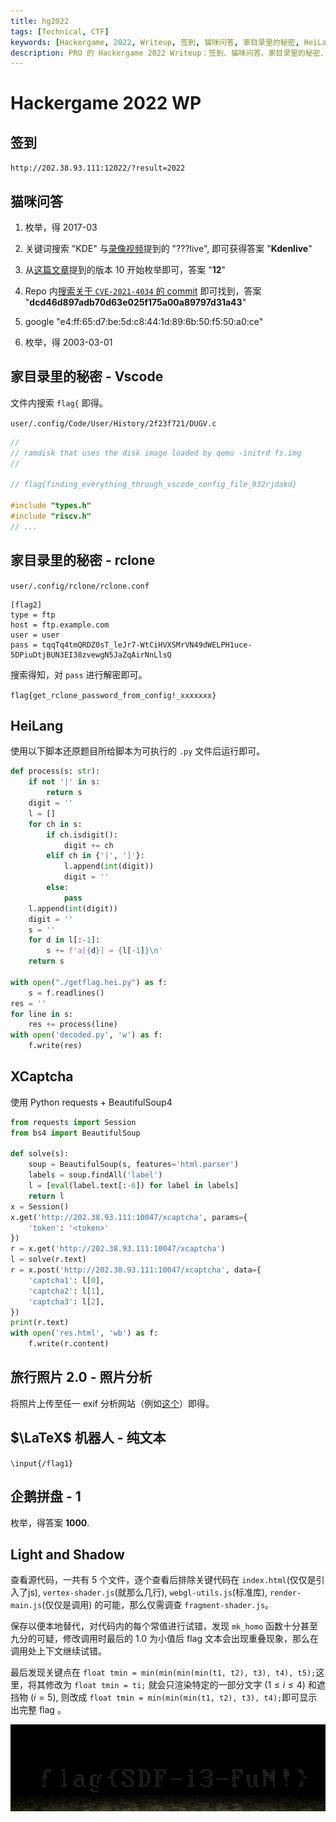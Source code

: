 ```yaml
---
title: hg2022
tags: [Technical, CTF]
keywords: [Hackergame, 2022, Writeup, 签到, 猫咪问答, 家目录里的秘密, HeiLang, XCaptcha, 旅行照片, LaTeX 机器人, 企鹅拼盘, Light and Shadow]
description: PRO 的 Hackergame 2022 Writeup：签到、猫咪问答、家目录里的秘密、HeiLang、XCaptcha、旅行照片 2.0、LaTeX 机器人、企鹅拼盘、Light and Shadow
---
```


# Hackergame 2022 WP

## 签到

`http://202.38.93.111:12022/?result=2022`

## 猫咪问答

1. 枚举，得 2017-03

2. 关键词搜索 "KDE" 与[录像视频](https://ftp.lug.ustc.edu.cn/%E6%B4%BB%E5%8A%A8/2022.9.20_%E8%BD%AF%E4%BB%B6%E8%87%AA%E7%94%B1%E6%97%A5/video/)提到的 "???live", 即可获得答案 "**Kdenlive**"

3. 从[这篇文章](https://support.mozilla.org/zh-CN/questions/937250)提到的版本 10 开始枚举即可，答案 "**12**"

4. Repo 内[搜索关于 `CVE-2021-4034` 的 commit](https://github.com/torvalds/linux/search?q=CVE-2021-4034&type=commits) 即可找到，答案 "**dcd46d897adb70d63e025f175a00a89797d31a43**"

5. google "e4:ff:65:d7:be:5d:c8:44:1d:89:6b:50:f5:50:a0:ce"

6. 枚举，得 2003-03-01

## 家目录里的秘密 - Vscode

文件内搜索 `flag{` 即得。

`user/.config/Code/User/History/2f23f721/DUGV.c`

```c
//
// ramdisk that uses the disk image loaded by qemu -initrd fs.img
//

// flag{finding_everything_through_vscode_config_file_932rjdakd}

#include "types.h"
#include "riscv.h"
// ...
```

## 家目录里的秘密 - rclone

`user/.config/rclone/rclone.conf`

```
[flag2]
type = ftp
host = ftp.example.com
user = user
pass = tqqTq4tmQRDZ0sT_leJr7-WtCiHVXSMrVN49dWELPH1uce-5DPiuDtjBUN3EI38zvewgN5JaZqAirNnLlsQ
```

搜索得知，对 `pass` 进行解密即可。

`flag{get_rclone_password_from_config!_xxxxxxx}`

## HeiLang

使用以下脚本还原题目所给脚本为可执行的 `.py` 文件后运行即可。

```python
def process(s: str):
    if not '|' in s:
        return s
    digit = ''
    l = []
    for ch in s:
        if ch.isdigit():
            digit += ch
        elif ch in {'|', ']'}:
            l.append(int(digit))
            digit = ''
        else:
            pass
    l.append(int(digit))
    digit = ''
    s = ''
    for d in l[:-1]:
        s += f'a[{d}] = {l[-1]}\n'
    return s

with open("./getflag.hei.py") as f:
    s = f.readlines()
res = ''
for line in s:
    res += process(line)
with open('decoded.py', 'w') as f:
    f.write(res)
```

## XCaptcha

使用 Python requests + BeautifulSoup4

```python
from requests import Session
from bs4 import BeautifulSoup

def solve(s):
    soup = BeautifulSoup(s, features='html.parser')
    labels = soup.findAll('label')
    l = [eval(label.text[:-6]) for label in labels]
    return l
x = Session()
x.get('http://202.38.93.111:10047/xcaptcha', params={
    'token': '<token>'
})
r = x.get('http://202.38.93.111:10047/xcaptcha')
l = solve(r.text)
r = x.post('http://202.38.93.111:10047/xcaptcha', data={
    'captcha1': l[0],
    'captcha2': l[1],
    'captcha3': l[2],
})
print(r.text)
with open('res.html', 'wb') as f:
    f.write(r.content)
```

## 旅行照片 2.0 - 照片分析

将照片上传至任一 exif 分析网站（例如[这个](https://exif.tuchong.com/view/12728587/)）即得。

## $\LaTeX$ 机器人 - 纯文本

`\input{/flag1}`

## 企鹅拼盘 - 1

枚举，得答案 **1000**.

## Light and Shadow

查看源代码，一共有 5 个文件，逐个查看后排除关键代码在 `index.html`(仅仅是引入了js), `vertex-shader.js`(就那么几行), `webgl-utils.js`(标准库), `render-main.js`(仅仅是调用) 的可能，那么仅需调查 `fragment-shader.js`。

保存以便本地替代，对代码内的每个常值进行试错，发现 `mk_homo` 函数十分甚至九分的可疑，修改调用时最后的 1.0 为小值后 flag 文本会出现重叠现象，那么在调用处上下文继续试错。

最后发现关键点在 `float tmin = min(min(min(min(t1, t2), t3), t4), t5);`这里，将其修改为 `float tmin = ti;` 就会只渲染特定的一部分文字 ($1\leq i\leq 4$) 和遮挡物 ($i=5$), 则改成 `float tmin = min(min(min(t1, t2), t3), t4);`即可显示出完整 flag 。

![](/attachments/hg2022_las.png)
